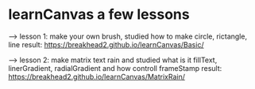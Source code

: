 # learnCanvas a few lessons
--> lesson 1: make your own brush, studied how to make circle, rictangle, line
result: https://breakhead2.github.io/learnCanvas/Basic/

--> lesson 2: make matrix text rain and studied what is it fillText, linerGradient, radialGradient and how controll frameStamp
result: https://breakhead2.github.io/learnCanvas/MatrixRain/
